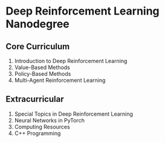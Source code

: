 # Deep Reinforcement Learning Nanodegree

## Core Curriculum

1. Introduction to Deep Reinforcement Learning
1. Value-Based Methods
1. Policy-Based Methods
1. Multi-Agent Reinforcement Learning


## Extracurricular

1. Special Topics in Deep Reinforcement Learning
1. Neural Networks in PyTorch
1. Computing Resources
1. C++ Programming
